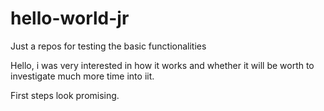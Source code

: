 # hello-world-jr
Just a repos for testing the basic functionalities

Hello, i was very interested in how it works and whether it will be worth to investigate much more time into iit.

First steps look promising.

